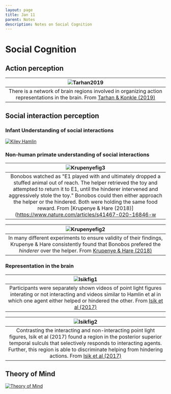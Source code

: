 ```yaml
---
layout: page
title: Jan 11
parent: Notes
description: Notes on Social Cognition
---
```


# Social Cognition

## Action perception

| ![Tarhan2019](../../assets/images/Tarhan2019.png) |
|:--:|
| There is a network of brain regions involved in organizing action representations in the brain. From [Tarhan & Konkle (2019)](https://www.sciencedirect.com/science/article/pii/S0960982217315865) |


## Social interaction perception

### Infant Understanding of social interactions

[![Kiley Hamlin](https://img.youtube.com/vi/anCaGBsBOxM/0.jpg)](https://www.youtube.com/watch?v=anCaGBsBOxM)

### Non-human primate understanding of social interactions

| ![Krupenyefig3](../../assets/images/Krupenye2018_fig3.jpg) |
|:--:|
| Bonobos watched as "E1 played with and ultimately dropped a stuffed animal out of reach. The helper retrieved the toy and attempted to return it to E1, until the hinderer intervened and aggressively stole the toy." Bonobos could then either approach the helper or the hindered. Both were holding the same food reward. From [Krupenye & Hare (2018)](https://www.nature.com/articles/s41467-020-16846-w |

| ![Krupenyefig2](../../assets/images/Krupenye2018_fig2.jpg) |
|:--:|
| In many different experiments to ensure validity of their findings, Krupenye & Hare consistently found that Bonobos prefered the *hinderer* over the helper. From [Krupenye & Hare (2018)](https://www.nature.com/articles/s41467-020-16846-w) |

### Representation in the brain 

| ![Isikfig1](../../assets/images/Isik2017_fig1.jpg) |
|:--:|
| Participants were separately shown videos of point light figures interating or not interacting and videos similar to Hamlin et al in which one agent either helped or hindered the other. From [Isik et al (2017)](https://www.pnas.org/doi/full/10.1073/pnas.1714471114) |

| ![Isikfig2](../../assets/images/Isik2017_fig2.jpg) |
|:--:|
| Contrasting the interacting and non-interacting point light figures, Isik et al (2017) found a region in the posterior superior temporal sulculs that selectively responds to interacting agents. Further, this region is able to discriminate helping from hindering actions. From [Isik et al (2017)](https://www.pnas.org/doi/full/10.1073/pnas.1714471114) |

## Theory of Mind

[![Theory of Mind](https://img.youtube.com/vi/8hLubgpY2_w/0.jpg)](https://www.youtube.com/watch?v=8hLubgpY2_w)

